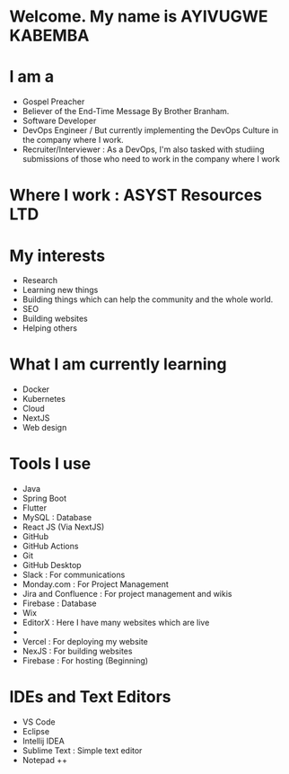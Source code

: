 # Welcome. My name is **AYIVUGWE KABEMBA**  

# I am a 
- Gospel Preacher   
- Believer of the End-Time Message By Brother Branham.   
- Software Developer  
- DevOps Engineer / But currently implementing the DevOps Culture in the company where I work.    
- Recruiter/Interviewer : As a DevOps, I'm also tasked with studiing submissions of those who need to work in the company where I work

# Where I work : ASYST Resources LTD

# My interests
- Research
- Learning new things  
- Building things which can help the community and the whole world.
- SEO
- Building websites
- Helping others

# What I am currently learning
- Docker
- Kubernetes
- Cloud
- NextJS
- Web design

# Tools I use 

- Java
- Spring Boot
- Flutter
- MySQL : Database
- React JS (Via NextJS)
- GitHub
- GitHub Actions
- Git
- GitHub Desktop
- Slack : For communications
- Monday.com : For Project Management
- Jira and Confluence : For project management and wikis
- Firebase : Database
- Wix
- EditorX : Here I have many websites which are live
- 
- Vercel : For deploying my website
- NexJS : For building websites
- Firebase : For hosting (Beginning)

# IDEs and Text Editors
- VS Code
- Eclipse
- Intellij IDEA
- Sublime Text : Simple text editor
- Notepad ++

<!---
Ayivugwe/Ayivugwe is a ✨ special ✨ repository because its `README.md` (this file) appears on your GitHub profile.
You can click the Preview link to take a look at your changes.
--->
